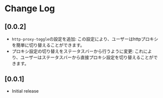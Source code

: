 # Change Log

## [0.0.2]

- `http-proxy-toggle`の設定を追加: この設定により、ユーザーはhttpプロキシを簡単に切り替えることができます。
- プロキシ設定の切り替えをステータスバーから行うように変更: これにより、ユーザーはステータスバーから直接プロキシ設定を切り替えることができます。

## [0.0.1]

- Initial release
